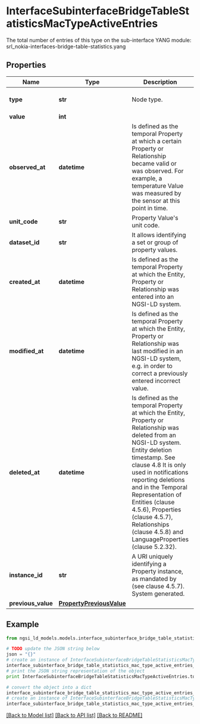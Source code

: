 # InterfaceSubinterfaceBridgeTableStatisticsMacTypeActiveEntries

The total number of entries of this type on the sub-interface  YANG module: srl_nokia-interfaces-bridge-table-statistics.yang 

## Properties

Name | Type | Description | Notes
------------ | ------------- | ------------- | -------------
**type** | **str** | Node type.  | [optional] [default to 'Property']
**value** | **int** |  | 
**observed_at** | **datetime** | Is defined as the temporal Property at which a certain Property or Relationship became valid or was observed. For example, a temperature Value was measured by the sensor at this point in time.  | [optional] 
**unit_code** | **str** | Property Value&#39;s unit code.  | [optional] 
**dataset_id** | **str** | It allows identifying a set or group of property values.  | [optional] 
**created_at** | **datetime** | Is defined as the temporal Property at which the Entity, Property or Relationship was entered into an NGSI-LD system.  | [optional] [readonly] 
**modified_at** | **datetime** | Is defined as the temporal Property at which the Entity, Property or Relationship was last modified in an NGSI-LD system, e.g. in order to correct a previously entered incorrect value.  | [optional] [readonly] 
**deleted_at** | **datetime** | Is defined as the temporal Property at which the Entity, Property or Relationship was deleted from an NGSI-LD system.  Entity deletion timestamp. See clause 4.8 It is only used in notifications reporting deletions and in the Temporal Representation of Entities (clause 4.5.6), Properties (clause 4.5.7), Relationships (clause 4.5.8) and LanguageProperties (clause 5.2.32).  | [optional] [readonly] 
**instance_id** | **str** | A URI uniquely identifying a Property instance, as mandated by (see clause 4.5.7). System generated.  | [optional] [readonly] 
**previous_value** | [**PropertyPreviousValue**](PropertyPreviousValue.md) |  | [optional] 

## Example

```python
from ngsi_ld_models.models.interface_subinterface_bridge_table_statistics_mac_type_active_entries import InterfaceSubinterfaceBridgeTableStatisticsMacTypeActiveEntries

# TODO update the JSON string below
json = "{}"
# create an instance of InterfaceSubinterfaceBridgeTableStatisticsMacTypeActiveEntries from a JSON string
interface_subinterface_bridge_table_statistics_mac_type_active_entries_instance = InterfaceSubinterfaceBridgeTableStatisticsMacTypeActiveEntries.from_json(json)
# print the JSON string representation of the object
print InterfaceSubinterfaceBridgeTableStatisticsMacTypeActiveEntries.to_json()

# convert the object into a dict
interface_subinterface_bridge_table_statistics_mac_type_active_entries_dict = interface_subinterface_bridge_table_statistics_mac_type_active_entries_instance.to_dict()
# create an instance of InterfaceSubinterfaceBridgeTableStatisticsMacTypeActiveEntries from a dict
interface_subinterface_bridge_table_statistics_mac_type_active_entries_form_dict = interface_subinterface_bridge_table_statistics_mac_type_active_entries.from_dict(interface_subinterface_bridge_table_statistics_mac_type_active_entries_dict)
```
[[Back to Model list]](../README.md#documentation-for-models) [[Back to API list]](../README.md#documentation-for-api-endpoints) [[Back to README]](../README.md)


